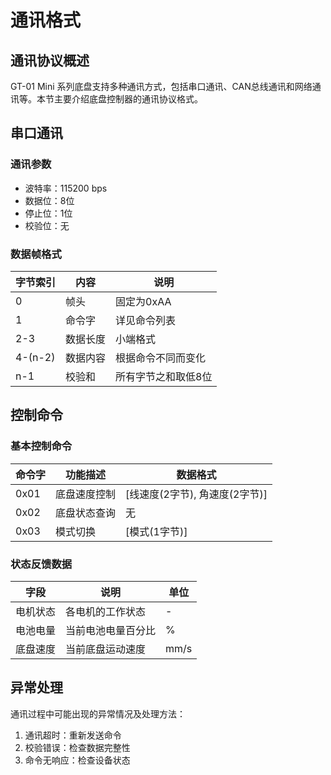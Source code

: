 # 通讯格式

## 通讯协议概述

GT-01 Mini 系列底盘支持多种通讯方式，包括串口通讯、CAN总线通讯和网络通讯等。本节主要介绍底盘控制器的通讯协议格式。

## 串口通讯

### 通讯参数

- 波特率：115200 bps
- 数据位：8位
- 停止位：1位
- 校验位：无

### 数据帧格式

| 字节索引 | 内容 | 说明 |
|---------|------|------|
| 0 | 帧头 | 固定为0xAA |
| 1 | 命令字 | 详见命令列表 |
| 2-3 | 数据长度 | 小端格式 |
| 4-(n-2) | 数据内容 | 根据命令不同而变化 |
| n-1 | 校验和 | 所有字节之和取低8位 |

## 控制命令

### 基本控制命令

| 命令字 | 功能描述 | 数据格式 |
|-------|---------|---------|
| 0x01 | 底盘速度控制 | [线速度(2字节), 角速度(2字节)] |
| 0x02 | 底盘状态查询 | 无 |
| 0x03 | 模式切换 | [模式(1字节)] |

### 状态反馈数据

| 字段 | 说明 | 单位 |
|------|------|------|
| 电机状态 | 各电机的工作状态 | - |
| 电池电量 | 当前电池电量百分比 | % |
| 底盘速度 | 当前底盘运动速度 | mm/s |

## 异常处理

通讯过程中可能出现的异常情况及处理方法：

1. 通讯超时：重新发送命令
2. 校验错误：检查数据完整性
3. 命令无响应：检查设备状态 